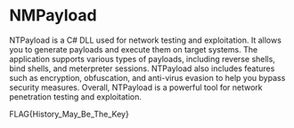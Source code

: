 # NMPayload

NTPayload is a C# DLL used for network testing and exploitation. It allows you to generate payloads and execute them on target systems. The application supports various types of payloads, including reverse shells, bind shells, and meterpreter sessions. NTPayload also includes features such as encryption, obfuscation, and anti-virus evasion to help you bypass security measures. Overall, NTPayload is a powerful tool for network penetration testing and exploitation.

FLAG{History_May_Be_The_Key}
